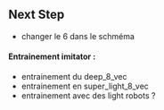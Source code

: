 ## Next Step

- changer le 6 dans le schméma

#### Entrainement  imitator :
- entrainement du deep_8_vec
- entrainement en super_light_8_vec
- entrainement avec des light robots ?